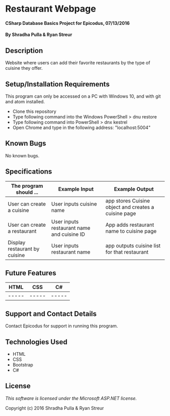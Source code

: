 # Restaurant Webpage

#### CSharp Database Basics Project for Epicodus, 07/13/2016

#### By Shradha Pulla & Ryan Streur

## Description

Website where users can add their favorite restaurants by the type of cuisine they offer.

## Setup/Installation Requirements

This program can only be accessed on a PC with Windows 10, and with git and atom installed.

* Clone this repository
* Type following command into the Windows PowerShell > dnu restore
* Type following command into PowerShell > dnx kestrel
* Open Chrome and type in the following address: "localhost:5004"

## Known Bugs

No known bugs.

## Specifications

The program should ... | Example Input | Example Output
----- | ----- | -----
User can create a cuisine | User inputs cuisine name | app stores Cuisine object and creates a cuisine page
User can create a restaurant | User inputs restaurant name and cuisine ID | App adds restaurant name to cuisine page
Display restaurant by cuisine | User inputs restaurant name | app outputs cuisine list for that restaurant

## Future Features

HTML | CSS | C#
----- | ----- | -----
----- | ----- | -----

## Support and Contact Details

Contact Epicodus for support in running this program.

## Technologies Used

* HTML
* CSS
* Bootstrap
* C#

## License

*This software is licensed under the Microsoft ASP.NET license.*

Copyright (c) 2016 Shradha Pulla & Ryan Streur
